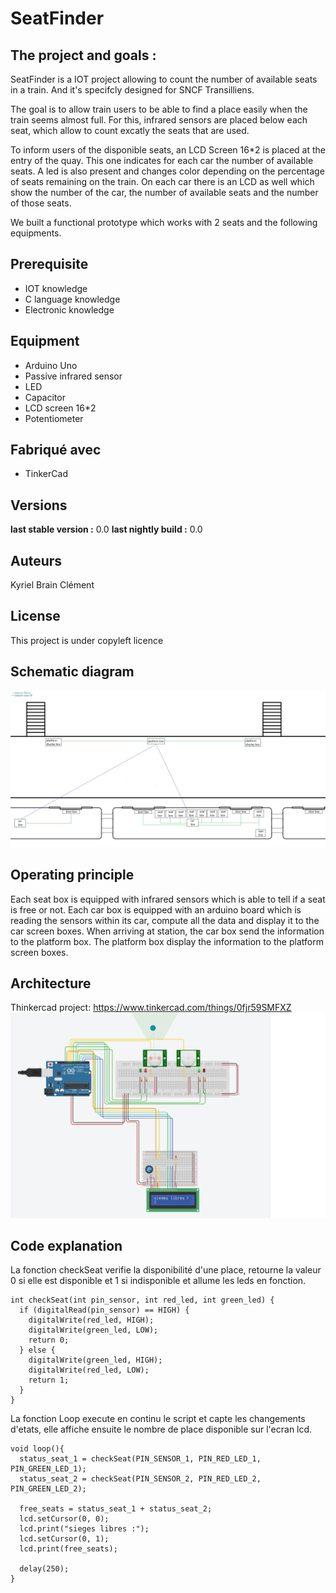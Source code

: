 # SeatFinder

## The project and goals :

SeatFinder is a IOT project allowing to count the number of available seats in a train. And it's specifcly designed for SNCF Transilliens.

The goal is to allow train users to be able to find a place easily when the train seems almost full.
For this, infrared sensors are placed below each seat, which allow to count excatly the seats that are used.

To inform users of the disponible seats, an LCD Screen 16*2 is placed at the entry of the quay. This one indicates for each car the number of available seats. A led is also present and changes color depending on the percentage of seats remaining on the train.
On each car there is an LCD as well which show the number of the car, the number of available seats and the number of those seats.

We built a functional prototype which works with 2 seats and the following equipments.

## Prerequisite

- IOT knowledge
- C language knowledge
- Electronic knowledge

## Equipment

* Arduino Uno
* Passive infrared sensor
* LED
* Capacitor
* LCD screen 16*2
* Potentiometer

## Fabriqué avec

- TinkerCad

## Versions
**last stable version :** 0.0
**last nightly build :** 0.0

## Auteurs
Kyriel
Brain
Clément

## License

This project is under copyleft licence

## Schematic diagram

![Alt](/images/principe.png "schematic diagram")

## Operating principle

Each seat box is equipped with infrared sensors which is able to tell if a seat is free or not.
Each car box is equipped with an arduino board which is reading the sensors within its car, compute all the data and display it to the car screen boxes.
When arriving at station, the car box send the information to the platform box.
The platform box display the information to the platform screen boxes.

## Architecture
Thinkercad project: https://www.tinkercad.com/things/0fjr59SMFXZ
![Alt](/images/circuit.png "Circuit")

## Code explanation

La fonction checkSeat verifie la disponibilité d'une place, retourne la valeur 0 si elle est disponible et 1 si indisponible et allume les leds en fonction.
```
int checkSeat(int pin_sensor, int red_led, int green_led) {
  if (digitalRead(pin_sensor) == HIGH) {
    digitalWrite(red_led, HIGH);
    digitalWrite(green_led, LOW);
    return 0;
  } else {
    digitalWrite(green_led, HIGH);
    digitalWrite(red_led, LOW);
    return 1;
  }
}
```
La fonction Loop execute en continu le script et capte les changements d'etats,
elle affiche ensuite le nombre de place disponible sur l'ecran lcd.

```
void loop(){
  status_seat_1 = checkSeat(PIN_SENSOR_1, PIN_RED_LED_1, PIN_GREEN_LED_1);
  status_seat_2 = checkSeat(PIN_SENSOR_2, PIN_RED_LED_2, PIN_GREEN_LED_2);
  
  free_seats = status_seat_1 + status_seat_2;
  lcd.setCursor(0, 0);
  lcd.print("sieges libres :");
  lcd.setCursor(0, 1);
  lcd.print(free_seats);
  
  delay(250);
}
```

